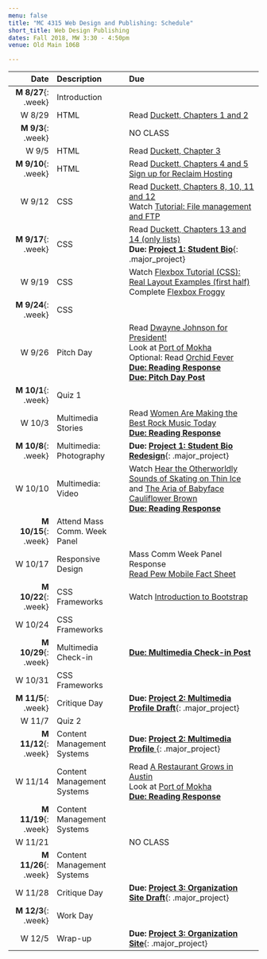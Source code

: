 ```yaml
---
menu: false
title: "MC 4315 Web Design and Publishing: Schedule"
short_title: Web Design Publishing
dates: Fall 2018, MW 3:30 - 4:50pm
venue: Old Main 106B

---
```


Date | Description | Due
---: | :----------- | :---
__M  8/27__{: .week} | Introduction |
W 8/29 | HTML | Read [Duckett, Chapters 1 and 2](https://ebookcentral-proquest-com.libproxy.txstate.edu/lib/txstate/detail.action?docID=817871)
__M 9/3__{: .week}  | | NO CLASS
W 9/5 | HTML | Read [Duckett, Chapter 3](https://ebookcentral-proquest-com.libproxy.txstate.edu/lib/txstate/detail.action?docID=817871)
__M 9/10__{: .week}  | HTML | Read [Duckett, Chapters 4 and 5](https://ebookcentral-proquest-com.libproxy.txstate.edu/lib/txstate/detail.action?docID=817871) <br /> [Sign up for Reclaim Hosting](/resources/instructions_reclaim_hosting.html)
W 9/12 | CSS | Read [Duckett, Chapters 8, 10, 11 and 12](https://ebookcentral-proquest-com.libproxy.txstate.edu/lib/txstate/detail.action?docID=817871)<br /> Watch [Tutorial: File management and FTP](https://youtu.be/GBLs4PSeITE)
__M 9/17__{: .week}  | CSS | Read [Duckett, Chapters 13 and 14 (only lists)](https://ebookcentral-proquest-com.libproxy.txstate.edu/lib/txstate/detail.action?docID=817871) <br /> __Due: [Project 1: Student Bio](/assignments/web_design_publishing/web_design_publishing_student_bio.html)__{: .major_project}
W 9/19 | CSS | Watch [Flexbox Tutorial (CSS): Real Layout Examples (first half)](https://www.youtube.com/watch?v=k32voqQhODc)<br />Complete [Flexbox Froggy](https://flexboxfroggy.com/)
__M 9/24__{: .week}  | CSS |
W 9/26 | Pitch Day | Read [Dwayne Johnson for President!](https://www.gq.com/story/dwayne-johnson-for-president-cover?src=longreads) <br />Look at [Port of Mokha](http://www.portofmokha.com) <br /> Optional: Read [Orchid Fever](http://www.susanorlean.com/articles/orchid_fever.php) <br />__[Due: Reading Response](/assignments/general/reading_response_short.html)__ <br />__[Due: Pitch Day Post](/assignments/general/pitch_day_post.html)__
__M 10/1__{: .week}  | Quiz 1 |
W 10/3 | Multimedia Stories | Read [Women Are Making the Best Rock Music Today](https://www.nytimes.com/interactive/2017/09/05/arts/music/25-women-making-best-rock-music-today.html#snail-mail-quote) <br />__[Due: Reading Response](/assignments/general/reading_response_short.html)__
__M 10/8__{: .week}  | Multimedia: Photography | __Due: [Project 1: Student Bio Redesign](/assignments/web_design_publishing/web_design_publishing_student_bio_redesign.html)__{: .major_project}
W 10/10 | Multimedia: Video | Watch [Hear the Otherworldly Sounds of Skating on Thin Ice](https://www.youtube.com/watch?v=v3O9vNi-dkA) and [The Aria of Babyface Cauliflower Brown](https://www.youtube.com/watch?v=ULhejU7K7DQ) <br />__[Due: Reading Response](/assignments/general/reading_response_short.html)__
__M 10/15__{: .week}  | Attend Mass Comm. Week Panel |
W 10/17 | Responsive Design | Mass Comm Week Panel Response <br />[Read Pew Mobile Fact Sheet](http://www.pewinternet.org/fact-sheet/mobile/)
__M 10/22__{: .week}  | CSS Frameworks | Watch [Introduction to Bootstrap](https://www.youtube.com/watch?v=-cX3IQA0-p4)
W 10/24 | CSS Frameworks |
__M 10/29__{: .week}  | Multimedia Check-in | __[Due: Multimedia Check-in Post](/assignments/general/multimedia_checkin.html)__
W 10/31 | CSS Frameworks |
__M 11/5__{: .week}  | Critique Day | __Due: [Project 2: Multimedia Profile Draft](/assignments/web_design_publishing/web_design_publishing_multimedia_profile.html)__{: .major_project}
W 11/7 | Quiz 2 |
__M 11/12__{: .week}  | Content Management Systems | __Due: [Project 2: Multimedia Profile ](/assignments/web_design_publishing/web_design_publishing_multimedia_profile.html)__{: .major_project}
W 11/14 | Content Management Systems | Read [A Restaurant Grows in Austin](https://paidpost.nytimes.com/hennessy/a-restaurant-grows-in-austin.html) <br /> Look at [Port of Mokha](http://www.portofmokha.com) <br />__[Due: Reading Response](/assignments/general/reading_response_short.html)__
__M 11/19__{: .week}  | Content Management Systems |
W 11/21 | | NO CLASS
__M 11/26__{: .week}  | Content Management Systems |
W 11/28 | Critique Day | __Due: [Project 3: Organization Site Draft](/assignments/web_design_publishing/web_design_publishing_organization_site.html)__{: .major_project}
__M 12/3__{: .week}  | Work Day |
W 12/5 | Wrap-up | __Due: [Project 3: Organization Site](/assignments/web_design_publishing/web_design_publishing_organization_site.html)__{: .major_project}
